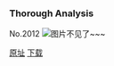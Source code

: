 ### Thorough Analysis
No.2012
![图片不见了~~~](https://imgs.xkcd.com/comics/thorough_analysis.png)

[原址](https://xkcd.com//2012) [下载](https://imgs.xkcd.com/comics/thorough_analysis.png)

